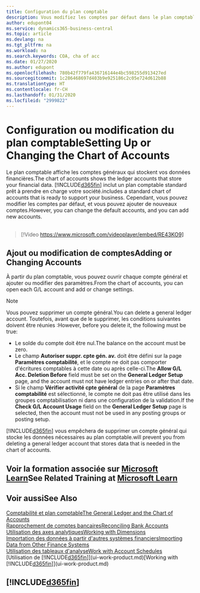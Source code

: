 ```yaml
---
title: Configuration du plan comptable
description: Vous modifiez les comptes par défaut dans le plan comptable, et vous pouvez ajouter de nouveaux comptes.
author: edupont04
ms.service: dynamics365-business-central
ms.topic: article
ms.devlang: na
ms.tgt_pltfrm: na
ms.workload: na
ms.search.keywords: COA, cha of acc
ms.date: 01/27/2020
ms.author: edupont
ms.openlocfilehash: 780b42f779fa436716144e4bc598255d913427ed
ms.sourcegitcommit: 1c286468697d403b9e925186c2c05e724d612b88
ms.translationtype: HT
ms.contentlocale: fr-CH
ms.lasthandoff: 01/31/2020
ms.locfileid: "2999822"
---
```

# <a name="setting-up-or-changing-the-chart-of-accounts"></a><span data-ttu-id="5c666-103">Configuration ou modification du plan comptable</span><span class="sxs-lookup"><span data-stu-id="5c666-103">Setting Up or Changing the Chart of Accounts</span></span>
<span data-ttu-id="5c666-104">Le plan comptable affiche les comptes généraux qui stockent vos données financières.</span><span class="sxs-lookup"><span data-stu-id="5c666-104">The chart of accounts shows the ledger accounts that store your financial data.</span></span> [!INCLUDE[d365fin](includes/d365fin_md.md)] <span data-ttu-id="5c666-105">inclut un plan comptable standard prêt à prendre en charge votre société.</span><span class="sxs-lookup"><span data-stu-id="5c666-105">includes a standard chart of accounts that is ready to support your business.</span></span>
<span data-ttu-id="5c666-106">Cependant, vous pouvez modifier les comptes par défaut, et vous pouvez ajouter de nouveaux comptes.</span><span class="sxs-lookup"><span data-stu-id="5c666-106">However, you can change the default accounts, and you can add new accounts.</span></span>
<br><br>  

> [!Video https://www.microsoft.com/videoplayer/embed/RE43KO9]


## <a name="adding-or-changing-accounts"></a><span data-ttu-id="5c666-107">Ajout ou modification de comptes</span><span class="sxs-lookup"><span data-stu-id="5c666-107">Adding or Changing Accounts</span></span>
<span data-ttu-id="5c666-108">À partir du plan comptable, vous pouvez ouvrir chaque compte général et ajouter ou modifier des paramètres.</span><span class="sxs-lookup"><span data-stu-id="5c666-108">From the chart of accounts, you can open each G/L account and add or change settings.</span></span>

> [!NOTE]  
>   <span data-ttu-id="5c666-109">Vous pouvez supprimer un compte général.</span><span class="sxs-lookup"><span data-stu-id="5c666-109">You can delete a general ledger account.</span></span> <span data-ttu-id="5c666-110">Toutefois, avant que de le supprimer, les conditions suivantes doivent être réunies :</span><span class="sxs-lookup"><span data-stu-id="5c666-110">However, before you delete it, the following must be true:</span></span>  
>  
>   * <span data-ttu-id="5c666-111">Le solde du compte doit être nul.</span><span class="sxs-lookup"><span data-stu-id="5c666-111">The balance on the account must be zero.</span></span>  
>   * <span data-ttu-id="5c666-112">Le champ **Autoriser suppr. cpte gén. av.** doit être défini sur la page **Paramètres comptabilité**, et le compte ne doit pas comporter d'écritures comptables à cette date ou après celle-ci.</span><span class="sxs-lookup"><span data-stu-id="5c666-112">The **Allow G/L Acc. Deletion Before** field must be set on the **General Ledger Setup** page, and the account must not have ledger entries on or after that date.</span></span>  
>   * <span data-ttu-id="5c666-113">Si le champ **Vérifier activité cpte général** de la page **Paramètres comptabilité** est sélectionné, le compte ne doit pas être utilisé dans les groupes comptabilisation ni dans une configuration de la validation.</span><span class="sxs-lookup"><span data-stu-id="5c666-113">If the **Check G/L Account Usage** field on the **General Ledger Setup** page is selected, then the account must not be used in any posting groups or posting setup.</span></span>  

[!INCLUDE[d365fin](includes/d365fin_md.md)] <span data-ttu-id="5c666-114">vous empêchera de supprimer un compte général qui stocke les données nécessaires au plan comptable.</span><span class="sxs-lookup"><span data-stu-id="5c666-114">will prevent you from deleting a general ledger account that stores data that is needed in the chart of accounts.</span></span>  

## <a name="see-related-training-at-microsoft-learnlearnmoduleschart-accounts-dynamics-365-business-centralindex"></a><span data-ttu-id="5c666-115">Voir la formation associée sur [Microsoft Learn](/learn/modules/chart-accounts-dynamics-365-business-central/index)</span><span class="sxs-lookup"><span data-stu-id="5c666-115">See Related Training at [Microsoft Learn](/learn/modules/chart-accounts-dynamics-365-business-central/index)</span></span>

## <a name="see-also"></a><span data-ttu-id="5c666-116">Voir aussi</span><span class="sxs-lookup"><span data-stu-id="5c666-116">See Also</span></span>
[<span data-ttu-id="5c666-117">Comptabilité et plan comptable</span><span class="sxs-lookup"><span data-stu-id="5c666-117">The General Ledger and the Chart of Accounts</span></span>](finance-general-ledger.md)  
[<span data-ttu-id="5c666-118">Rapprochement de comptes bancaires</span><span class="sxs-lookup"><span data-stu-id="5c666-118">Reconciling Bank Accounts</span></span>](bank-manage-bank-accounts.md)  
[<span data-ttu-id="5c666-119">Utilisation des axes analytiques</span><span class="sxs-lookup"><span data-stu-id="5c666-119">Working with Dimensions</span></span>](finance-dimensions.md)  
[<span data-ttu-id="5c666-120">Importation des données à partir d'autres systèmes financiers</span><span class="sxs-lookup"><span data-stu-id="5c666-120">Importing Data from Other Finance Systems</span></span>](across-import-data-configuration-packages.md)  
[<span data-ttu-id="5c666-121">Utilisation des tableaux d'analyse</span><span class="sxs-lookup"><span data-stu-id="5c666-121">Work with Account Schedules</span></span>](bi-how-work-account-schedule.md)  
<span data-ttu-id="5c666-122">[Utilisation de [!INCLUDE[d365fin](includes/d365fin_md.md)]](ui-work-product.md)</span><span class="sxs-lookup"><span data-stu-id="5c666-122">[Working with [!INCLUDE[d365fin](includes/d365fin_md.md)]](ui-work-product.md)</span></span>  

## [!INCLUDE[d365fin](includes/free_trial_md.md)]
